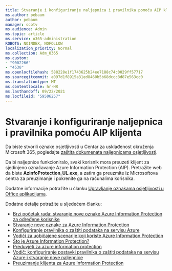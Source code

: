 ```yaml
---
title: Stvaranje i konfiguriranje naljepnica i pravilnika pomoću AIP klijenta
ms.author: pebaum
author: pebaum
manager: scotv
ms.audience: Admin
ms.topic: article
ms.service: o365-administration
ROBOTS: NOINDEX, NOFOLLOW
localization_priority: Normal
ms.collection: Adm_O365
ms.custom:
- "9002266"
- "4538"
ms.openlocfilehash: 588228e1f1743625b24ee7188c74c0029ff57717
ms.sourcegitcommit: a097d1f8915a31ed8460b5b68dccc8d87e563cc0
ms.translationtype: MT
ms.contentlocale: hr-HR
ms.lasthandoff: 09/22/2021
ms.locfileid: "59506257"
---
```

# <a name="creating-and-configuring-labels-and-policies-with-aip-client"></a>Stvaranje i konfiguriranje naljepnica i pravilnika pomoću AIP klijenta

Da biste stvorili oznake osjetljivosti u Centar za usklađenost okruženja Microsoft 365, pogledajte [zaštita dokumenata naljepnicama osjetljivosti](https://docs.microsoft.com/microsoft-365/business-video/create-sensitivity-labels).

Da bi naljepnice funkcioniralo, svaki korisnik mora preuzeti klijent za sjedinjeno označavanje Azure Information Protection (AIP). Pretražite web da biste **AzinfoProtection_UL.exe**, a zatim ga preuzmite iz Microsoftova centra za preuzimanje i pokrenite ga na računalima korisnika.

Dodatne informacije potražite u članku [Upravljanje oznakama osjetljivosti u Office aplikacijama](https://docs.microsoft.com/microsoft-365/compliance/sensitivity-labels-office-apps).

Dodatne detalje potražite u sljedećem članku: 

- [Brzi početak rada: stvaranje nove oznake Azure Information Protection za određene korisnike](https://docs.microsoft.com/azure/information-protection/quickstart-label-specificusers)
- [Stvaranje nove oznake za Azure Information Protection](https://docs.microsoft.com/azure/information-protection/configure-policy-new-label)
- [Konfiguriranje pravilnika o zaštiti podataka na servisu Azure](https://docs.microsoft.com/azure/information-protection/configure-policy)
- [Vodiči za uobičajene scenarije koji koriste Azure Information Protection](https://docs.microsoft.com/azure/information-protection/how-to-guides)
- [Što je Azure Information Protection?](https://docs.microsoft.com/azure/information-protection/what-is-information-protection)
- [Preduvjeti za azure information protection](https://docs.microsoft.com/azure/information-protection/requirements)
- [Vodič: konfiguriranje postavki pravilnika o zaštiti podataka na servisu Azure i stvaranje nove naljepnice](https://docs.microsoft.com/azure/information-protection/infoprotect-quick-start-tutorial)
- [Preuzimanje klijenta za Azure Information Protection](https://www.microsoft.com/download/details.aspx?id=53018)
